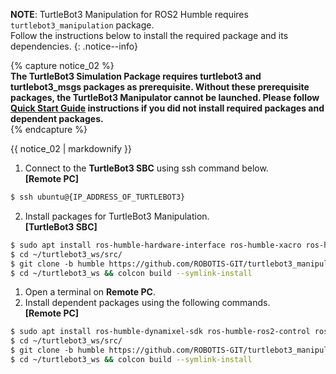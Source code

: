 
**NOTE**: TurtleBot3 Manipulation for ROS2 Humble requires `turtlebot3_manipulation` package.  
Follow the instructions below to install the required package and its dependencies.
{: .notice--info}

{% capture notice_02 %}  
**The TurtleBot3 Simulation Package requires turtlebot3 and turtlebot3_msgs packages as prerequisite. Without these prerequisite packages, the TurtleBot3 Manipulator cannot be launched. Please follow [Quick Start Guide](/docs/en/platform/turtlebot3/quick-start) instructions if you did not install required packages and dependent packages.**  
{% endcapture %}
<div class="notice--danger">{{ notice_02 | markdownify }}</div>

1. Connect to the **TurtleBot3 SBC** using ssh command below.   
**[Remote PC]**  
  ```bash
  $ ssh ubuntu@{IP_ADDRESS_OF_TURTLEBOT3}
  ```
2. Install packages for TurtleBot3 Manipulation.  
**[TurtleBot3 SBC]**  
  ```bash
  $ sudo apt install ros-humble-hardware-interface ros-humble-xacro ros-humble-ros2-control ros-humble-ros2-controllers ros-humble-gripper-controllers
  $ cd ~/turtlebot3_ws/src/
  $ git clone -b humble https://github.com/ROBOTIS-GIT/turtlebot3_manipulation.git
  $ cd ~/turtlebot3_ws && colcon build --symlink-install
  ```


1. Open a terminal on **Remote PC**. 
2. Install dependent packages using the following commands.  
**[Remote PC]**  
  ```bash
  $ sudo apt install ros-humble-dynamixel-sdk ros-humble-ros2-control ros-humble-ros2-controllers ros-humble-gripper-controllers ros-humble-moveit*
  $ cd ~/turtlebot3_ws/src/
  $ git clone -b humble https://github.com/ROBOTIS-GIT/turtlebot3_manipulation.git
  $ cd ~/turtlebot3_ws && colcon build --symlink-install
  ```
